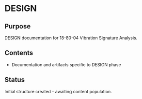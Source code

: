 # DESIGN

## Purpose
DESIGN documentation for 18-80-04 Vibration Signature Analysis.

## Contents
- Documentation and artifacts specific to DESIGN phase

## Status
Initial structure created - awaiting content population.
